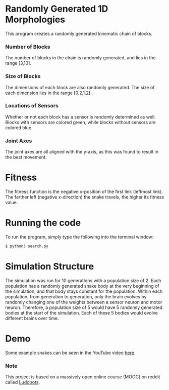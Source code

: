 # Randomly Generated 1D Morphologies

This program creates a randomly generated kinematic chain of blocks.

### Number of Blocks

The number of blocks in the chain is randomly generated, and lies in the range [3,10].

### Size of Blocks
The dimensions of each block are also randomly generated. The size of each dimension lies in the range [0.2,1.2].

### Locations of Sensors

Whether or not each block has a sensor is randomly determined as well. Blocks with sensors are colored green, while blocks without sensors are colored blue.

### Joint Axes

The joint axes are all aligned with the y-axis, as this was found to result in the best movement.


# Fitness

The fitness function is the negative x-position of the first link (leftmost link). The farther left (negative x-direction) the snake travels, the higher its fitness value.


# Running the code

To run the program, simply type the following into the terminal window:

```bash
$ python3 search.py
```


# Simulation Structure

The simulation was run for 10 generations with a population size of 2. Each population has a randomly generated snake body at the very beginning of the simulation, and that body stays constant for the population. Within each population, from generation to generation, only the brain evolves by randomly changing one of the weights between a sensor neuron and motor neuron. Therefore, a population size of 5 would have 5 randomly generated bodies at the start of the simulation. Each of these 5 bodies would evolve different brains over time.


# Demo

Some example snakes can be seen in the YouTube video [here](https://www.reddit.com/r/ludobots/wiki/installation/).


### Note

This project is based on a massively open online course (MOOC) on reddit called [Ludobots](https://www.reddit.com/r/ludobots/wiki/installation/).